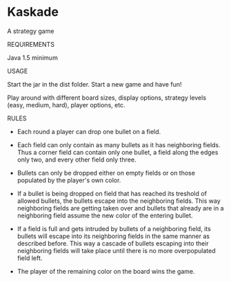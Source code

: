 Kaskade
=======

A strategy game


REQUIREMENTS

Java 1.5 minimum


USAGE

Start the jar in the dist folder. Start a new game and have fun! 

Play around with different board sizes, display options, strategy levels (easy, medium, hard), player options, etc.


RULES

- Each round a player can drop one bullet on a field.

- Each field can only contain as many bullets as it has neighboring fields. Thus a corner field can contain only one bullet, a field along the edges only two, and every other field only three.

- Bullets can only be dropped either on empty fields or on those populated by the player's own color.

- If a bullet is being dropped on field that has reached its treshold of allowed bullets, the bullets escape into the neighboring fields. This way neighboring fields are getting taken over and bullets that already are in a neighboring field assume the new color of the entering bullet.

- If a field is full and gets intruded by bullets of a neighboring field, its bullets will escape into its neighboring fields in the same manner as described before. This way a cascade of bullets escaping into their neighboring fields will take place until there is no more overpopulated field left.

- The player of the remaining color on the board wins the game.


